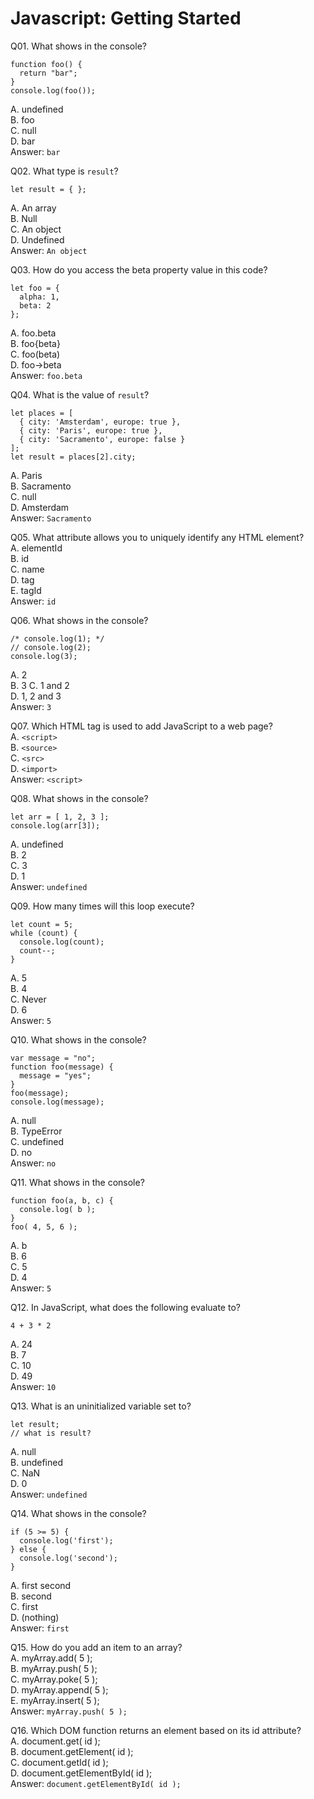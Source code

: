 Javascript: Getting Started  
===========================  

Q01. What shows in the console?  
```
function foo() {  
  return "bar";  
}  
console.log(foo());  
```  
A. undefined  
B. foo  
C. null  
D. bar  
Answer: `bar`  

Q02. What type is `result`?  
```
let result = { };
```  
A. An array  
B. Null  
C. An object  
D. Undefined  
Answer: `An object`  

Q03. How do you access the beta property value in this code?  
```
let foo = {
  alpha: 1,
  beta: 2
};
```  
A. foo.beta  
B. foo{beta}  
C. foo(beta)  
D. foo->beta  
Answer: `foo.beta`  

Q04. What is the value of `result`?  
```
let places = [
  { city: 'Amsterdam', europe: true },
  { city: 'Paris', europe: true },
  { city: 'Sacramento', europe: false }
];
let result = places[2].city;
```  
A. Paris  
B. Sacramento  
C. null  
D. Amsterdam  
Answer: `Sacramento`  

Q05. What attribute allows you to uniquely identify any HTML element?  
A. elementId  
B. id  
C. name  
D. tag  
E. tagId  
Answer: `id`  

Q06. What shows in the console?  
```
/* console.log(1); */
// console.log(2);
console.log(3);
```  
A. 2  
B. 3
C. 1 and 2  
D. 1, 2 and 3  
Answer: `3`  

Q07. Which HTML tag is used to add JavaScript to a web page?  
A. `<script>`  
B. `<source>`  
C. `<src>`  
D. `<import>`  
Answer: `<script>`  

Q08. What shows in the console?  
```
let arr = [ 1, 2, 3 ];
console.log(arr[3]);
```  
A. undefined  
B. 2  
C. 3  
D. 1  
Answer: `undefined`  

Q09. How many times will this loop execute?  
```
let count = 5;
while (count) {
  console.log(count);
  count--;
}
```  
A. 5  
B. 4  
C. Never  
D. 6  
Answer: `5`  

Q10. What shows in the console?  
```
var message = "no";
function foo(message) {
  message = "yes";
}
foo(message);
console.log(message);
```  
A. null  
B. TypeError  
C. undefined  
D. no  
Answer: `no`  

Q11. What shows in the console?  
```
function foo(a, b, c) {
  console.log( b );
}
foo( 4, 5, 6 );
```  
A. b  
B. 6  
C. 5  
D. 4  
Answer: `5`  

Q12. In JavaScript, what does the following evaluate to?  
```
4 + 3 * 2
```  
A. 24  
B. 7  
C. 10  
D. 49  
Answer: `10`  

Q13. What is an uninitialized variable set to?  
```
let result;
// what is result?
```  
A. null  
B. undefined  
C. NaN  
D. 0  
Answer: `undefined`  

Q14. What shows in the console?  
```
if (5 >= 5) {
  console.log('first');
} else {
  console.log('second');
}
```  
A. first second  
B. second  
C. first  
D. (nothing)  
Answer: `first`  

Q15. How do you add an item to an array?  
A. myArray.add( 5 );  
B. myArray.push( 5 );  
C. myArray.poke( 5 );  
D. myArray.append( 5 );  
E. myArray.insert( 5 );  
Answer: `myArray.push( 5 );`  

Q16. Which DOM function returns an element based on its id attribute?  
A. document.get( id );  
B. document.getElement( id );  
C. document.getId( id );  
D. document.getElementById( id );  
Answer: `document.getElementById( id );`  
